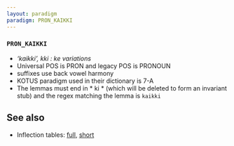```yaml
---
layout: paradigm
paradigm: PRON_KAIKKI
---
```

### ` PRON_KAIKKI `

* _‘kaikki’, kki : ke variations_
* Universal POS is PRON and legacy POS is PRONOUN
* suffixes use back vowel harmony
* KOTUS paradigm used in their dictionary is 7-A
* The lemmas must end in * ki * (which will be deleted to form an invariant stub) and the regex matching the lemma is ` kaikki `

## See also

* Inflection tables: [full](gen/K/kaikki.html), [short](gen/K/kaikki_wikt.html)

